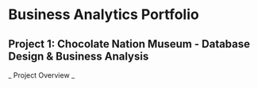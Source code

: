 # Business Analytics Portfolio

## Project 1: Chocolate Nation Museum - Database Design & Business Analysis
_ Project Overview _
